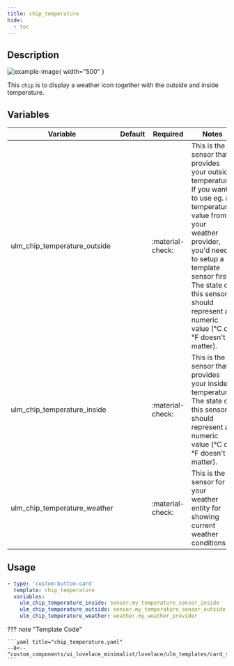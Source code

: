 ```yaml
---
title: chip_temperature
hide:
  - toc
---
```

<!-- markdownlint-disable MD046 -->

## Description

![example-image](../../assets/img/ulm_chips/chip_temperature.png){ width="500" }

This `chip` is to display a weather icon together with the outside and inside temperature.

## Variables

| Variable | Default | Required         | Notes             |
|----------|---------|------------------|-------------------|
| ulm_chip_temperature_outside     |         | :material-check: | This is the sensor that provides your outside temperature. If you want to use eg. a temperature value from your weather provider, you'd need to setup a template sensor first. The state of this sensor should represent a numeric value (°C or °F doesn't matter).  |
|ulm_chip_temperature_inside|   | :material-check: | This is the sensor that provides your inside temperature. The state of this sensor should represent a numeric value (°C or °F doesn't matter). |
|ulm_chip_temperature_weather|   | :material-check: | This is the sensor for your weather entity for showing current weather conditions|

## Usage

```yaml
- type: 'custom:button-card'
  template: chip_temperature
  variables:
    ulm_chip_temperature_inside: sensor.my_temperature_sensor_inside
    ulm_chip_temperature_outside: sensor.my_temperature_sensor_outside
    ulm_chip_temperature_weather: weather.my_weather_provider
```

??? note "Template Code"

    ```yaml title="chip_temperature.yaml"
    --8<-- "custom_components/ui_lovelace_minimalist/lovelace/ulm_templates/card_templates/chips/chip_temperature.yaml"
    ```
